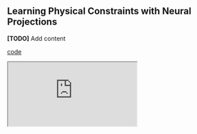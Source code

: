 ## Learning Physical Constraints with Neural Projections

**[TODO]** Add content

[code](https://github.com/dartmouth-phys-ai/neural_proj)

<iframe  src="https://www.dartmouth.edu/~boolzhu/videos/neural_projection.mp4">
